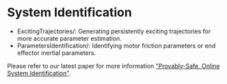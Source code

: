 # System Identification

 - ExcitingTrajectories/: Generating persistently exciting trajectories for more accurate parameter estimation.
 - ParametersIdentification/: Identifying motor friction parameters or end effector inertial parameters.

Please refer to our latest paper for more information ["Provably-Safe, Online System Identification"](https://roahmlab.github.io/OnlineSafeSysID/).
